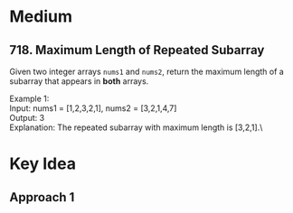 # Medium
## 718. Maximum Length of Repeated Subarray
Given two integer arrays `nums1` and `nums2`, return the maximum length of a subarray that appears in **both** arrays.

Example 1:\
Input: nums1 = [1,2,3,2,1], nums2 = [3,2,1,4,7]\
Output: 3\
Explanation: The repeated subarray with maximum length is [3,2,1].\

# Key Idea
## Approach 1
